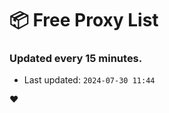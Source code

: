 # :package: Free Proxy List
### Updated every 15 minutes.

- Last updated: `2024-07-30 11:44`

:heart:
